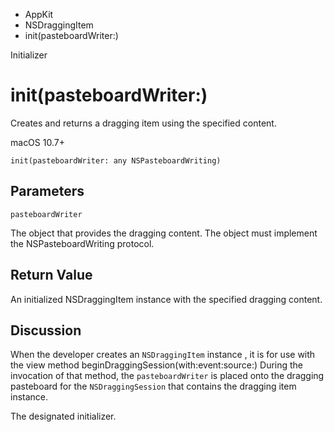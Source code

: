 

- AppKit
- NSDraggingItem
-  init(pasteboardWriter:) 

Initializer

# init(pasteboardWriter:)

Creates and returns a dragging item using the specified content.

macOS 10.7+

``` source
init(pasteboardWriter: any NSPasteboardWriting)
```

## Parameters 

`pasteboardWriter`  

The object that provides the dragging content. The object must implement the NSPasteboardWriting protocol.

## Return Value

An initialized NSDraggingItem instance with the specified dragging content.

## Discussion

When the developer creates an `NSDraggingItem` instance , it is for use with the view method beginDraggingSession(with:event:source:) During the invocation of that method, the `pasteboardWriter` is placed onto the dragging pasteboard for the `NSDraggingSession` that contains the dragging item instance.

The designated initializer.

